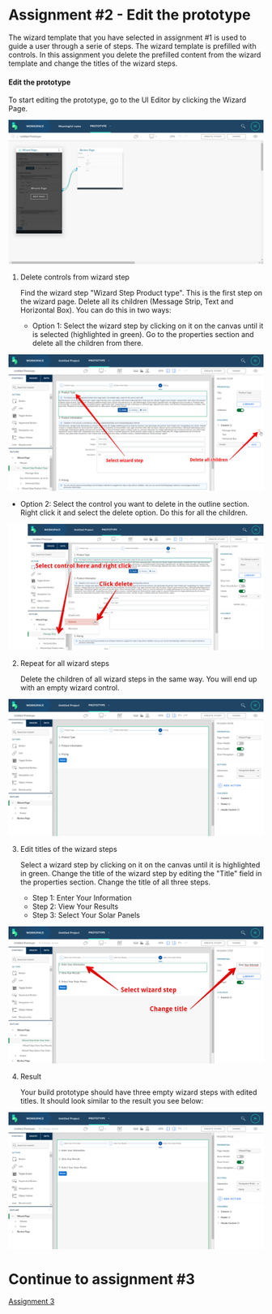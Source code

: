 # Assignment #2 - Edit the prototype
The wizard template that you have selected in assignment #1 is used to guide a user through a serie of steps. The wizard template is prefilled with controls. In this assignment you delete the prefilled content from the wizard template and change the titles of the wizard steps.

#### Edit the prototype

To start editing the prototype, go to the UI Editor by clicking the Wizard Page.

![Edit wizard page](https://github.com/Innov8ion-developer/SAP_Build_Assignments/blob/master/img/editThePrototype1.png)

1. Delete controls from wizard step

   Find the wizard step "Wizard Step Product type". This is the first step on the wizard page. Delete all its children (Message Strip, Text and Horizontal Box). You can do this in two ways:
   
   + Option 1: Select the wizard step by clicking on it on the canvas until it is selected (highlighted in green). Go to the properties section and delete all the children from there.
   
![Delete option 1](https://github.com/Innov8ion-developer/SAP_Build_Assignments/blob/master/img/editThePrototype10.png)
   
   + Option 2: Select the control you want to delete in the outline section. Right click it and select the delete option. Do this for all the children.
   
![Delete option 2](https://github.com/Innov8ion-developer/SAP_Build_Assignments/blob/master/img/editThePrototype11.png)

2. Repeat for all wizard steps

   Delete the children of all wizard steps in the same way. You will end up with an empty wizard control.
   
![Empty wizard steps](https://github.com/Innov8ion-developer/SAP_Build_Assignments/blob/master/img/editThePrototype12.png)

3. Edit titles of the wizard steps

   Select a wizard step by clicking on it on the canvas until it is highlighted in green. Change the title of the wizard step by editing the "Title" field in the properties section. Change the title of all three steps.
   
   + Step 1: Enter Your Information
   + Step 2: View Your Results
   + Step 3: Select Your Solar Panels
   
![Editing titles](https://github.com/Innov8ion-developer/SAP_Build_Assignments/blob/master/img/editThePrototype14.png)
   
4. Result

   Your build prototype should have three empty wizard steps with edited titles. It should look similar to the result you see below:
   
![Titles edited](https://github.com/Innov8ion-developer/SAP_Build_Assignments/blob/master/img/editThePrototype13.png)

# Continue to assignment #3
[Assignment 3](https://github.com/Innov8ion-developer/SAP_Build_Assignments/blob/3_Edit_Step_1/README.md)

